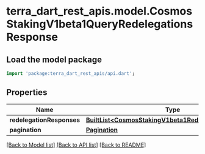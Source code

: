 # terra_dart_rest_apis.model.CosmosStakingV1beta1QueryRedelegationsResponse

## Load the model package
```dart
import 'package:terra_dart_rest_apis/api.dart';
```

## Properties
Name | Type | Description | Notes
------------ | ------------- | ------------- | -------------
**redelegationResponses** | [**BuiltList&lt;CosmosStakingV1beta1RedelegationResponse&gt;**](CosmosStakingV1beta1RedelegationResponse.md) |  | [optional] 
**pagination** | [**Pagination**](Pagination.md) |  | [optional] 

[[Back to Model list]](../README.md#documentation-for-models) [[Back to API list]](../README.md#documentation-for-api-endpoints) [[Back to README]](../README.md)


